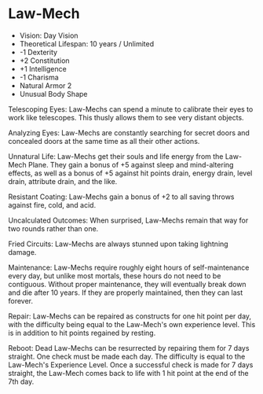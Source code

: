 # Law-Mech

- Vision: Day Vision
- Theoretical Lifespan: 10 years / Unlimited
- -1 Dexterity
- +2 Constitution
- +1 Intelligence
- -1 Charisma
- Natural Armor 2
- Unusual Body Shape

Telescoping Eyes: Law-Mechs can spend a minute to calibrate their eyes to work like telescopes. This thusly allows them to see very distant objects.

Analyzing Eyes: Law-Mechs are constantly searching for secret doors and concealed doors at the same time as all their other actions.

Unnatural Life: Law-Mechs get their souls and life energy from the Law-Mech Plane. They gain a bonus of +5 against sleep and mind-altering effects, as well as a bonus of +5 against hit points drain, energy drain, level drain, attribute drain, and the like.

Resistant Coating: Law-Mechs gain a bonus of +2 to all saving throws against fire, cold, and acid.

Uncalculated Outcomes: When surprised, Law-Mechs remain that way for two rounds rather than one.

Fried Circuits: Law-Mechs are always stunned upon taking lightning damage.

Maintenance: Law-Mechs require roughly eight hours of self-maintenance every day, but unlike most mortals, these hours do not need to be contiguous. Without proper maintenance, they will eventually break down and die after 10 years. If they are properly maintained, then they can last forever.

Repair: Law-Mechs can be repaired as constructs for one hit point per day, with the difficulty being equal to the Law-Mech's own experience level. This is in addition to hit points regained by resting.

Reboot: Dead Law-Mechs can be resurrected by repairing them for 7 days straight. One check must be made each day. The difficulty is equal to the Law-Mech's Experience Level. Once a successful check is made for 7 days straight, the Law-Mech comes back to life with 1 hit point at the end of the 7th day.